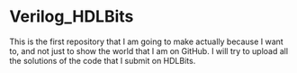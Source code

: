 # Verilog_HDLBits
This is the first repository that I am going to make actually because I want to, and not just to show the world that I am on GitHub. I will try to upload all the solutions of the code that I submit on HDLBits.
